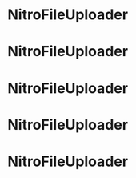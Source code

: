 # NitroFileUploader
# NitroFileUploader
# NitroFileUploader
# NitroFileUploader
# NitroFileUploader

